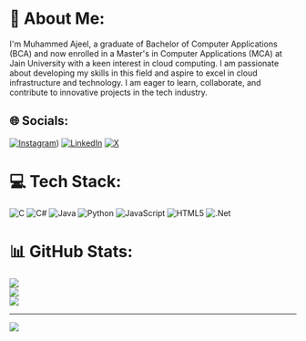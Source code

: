 # 💫 About Me:
I'm Muhammed Ajeel, a graduate of Bachelor of Computer Applications (BCA) and now enrolled in a Master's in Computer Applications (MCA) at Jain University with a keen interest in cloud computing. I am passionate about developing my skills in this field and aspire to excel in cloud infrastructure and technology. I am eager to learn, collaborate, and contribute to innovative projects in the tech industry.


## 🌐 Socials:
[![Instagram](https://img.shields.io/badge/Instagram-%23E4405F.svg?logo=Instagram&logoColor=white)](https://www.instagram.com/4jeel_/)) [![LinkedIn](https://img.shields.io/badge/LinkedIn-%230077B5.svg?logo=linkedin&logoColor=white)](www.linkedin.com/in/muhammed-ajeel
) [![X](https://img.shields.io/badge/X-black.svg?logo=X&logoColor=white)](https://x.com/https://x.com/4jeel_) 
# 💻 Tech Stack:
![C](https://img.shields.io/badge/c-%2300599C.svg?style=for-the-badge&logo=c&logoColor=white) ![C#](https://img.shields.io/badge/c%23-%23239120.svg?style=for-the-badge&logo=csharp&logoColor=white) ![Java](https://img.shields.io/badge/java-%23ED8B00.svg?style=for-the-badge&logo=openjdk&logoColor=white) ![Python](https://img.shields.io/badge/python-3670A0?style=for-the-badge&logo=python&logoColor=ffdd54) ![JavaScript](https://img.shields.io/badge/javascript-%23323330.svg?style=for-the-badge&logo=javascript&logoColor=%23F7DF1E) ![HTML5](https://img.shields.io/badge/html5-%23E34F26.svg?style=for-the-badge&logo=html5&logoColor=white) ![.Net](https://img.shields.io/badge/.NET-5C2D91?style=for-the-badge&logo=.net&logoColor=white)
# 📊 GitHub Stats:
![](https://github-readme-stats.vercel.app/api?username=Ajeel-cypt&theme=dark&hide_border=false&include_all_commits=false&count_private=false)<br/>
![](https://github-readme-streak-stats.herokuapp.com/?user=Ajeel-cypt&theme=dark&hide_border=false)<br/>
![](https://github-readme-stats.vercel.app/api/top-langs/?username=Ajeel-cypt&theme=dark&hide_border=false&include_all_commits=false&count_private=false&layout=compact)

---
[![](https://visitcount.itsvg.in/api?id=Ajeel-cypt&icon=0&color=0)](https://visitcount.itsvg.in)

<!-- Proudly created with GPRM ( https://gprm.itsvg.in ) -->
